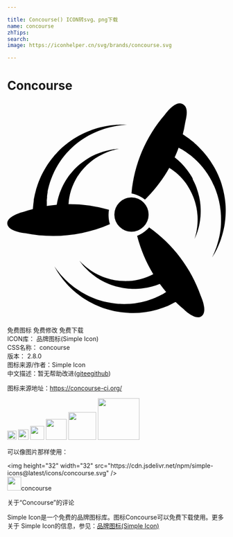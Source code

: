 ```yaml
---

title: Concourse() ICON转svg、png下载
name: concourse
zhTips: 
search: 
image: https://iconhelper.cn/svg/brands/concourse.svg

---
```


# Concourse  <small style="font-size: 60%;font-weight: 100"></small>

<div id="svg" class="svg-wrap">
<svg role="img" xmlns="http://www.w3.org/2000/svg" viewBox="0 0 24 24"><title>Concourse icon</title><path d="M23.9679 11.2451c-.041-.4858-.1227-.9615-.2353-1.4372-.0511-.243-.133-.4758-.1943-.7187l-.1125-.334-.0614-.162-.0716-.1821c-.1739-.4454-.3887-.8705-.6342-1.2855a9.801 9.801 0 00-1.5752-2.0345l-.092-.091-.041-.0507-.0716-.0607c-.0614-.0607-.1227-.1113-.1841-.172-.0614-.0507-.1228-.1114-.1739-.162-.0716-.0608-.133-.1114-.2046-.162l-.1636-.1316-.0819-.0607-.0204-.0202-.0512-.0405-.0102-.0101-.041-.0304c-.1022-.0709-.1943-.1316-.2863-.1923-.1637-.1114-.2864-.2025-.3785-.2632.1023-.3846.1841-.7794.2455-1.1741.1023-.5972.5217-1.832-.3375-2.1863-.8081-.334-1.8617 1.1842-1.8617 1.1842-2.1173 2.4394-3.396 5.4759-3.6823 8.6744.5319.1113 1.0433.3441 1.4729.6781h.0102C16.1838 9.7876 17.084 8.6135 17.8 7.3382c.6854.425 1.2889.9716 1.7696 1.6194l.0716.0911.0716.1114.1432.2226c.0819.1417.174.2733.2455.4252.3171.587.5421 1.2146.6751 1.8623.0614.3037.1023.6074.1228.9211a5.7575 5.7575 0 010 .8401c-.0103.2328-.041.4758-.0819.7086a4.6387 4.6387 0 01-.1125.5465c-.0818.2936-.133.4656-.133.4656s.0716-.162.1944-.4453c.0511-.1417.1227-.324.1841-.5365.0716-.2328.133-.4757.1739-.7085.0511-.2834.092-.577.1125-.8705a7.8611 7.8611 0 000-.9818c-.0204-.3542-.0716-.7085-.1432-1.0526a9.0875 9.0875 0 00-.3069-1.0628c-.0613-.172-.1432-.3543-.225-.5264l-.1125-.2328-.0614-.1214-.0307-.1316c-.1739-.3239-.3784-.6275-.6035-.921-.3887-.5163-.849-.9718-1.3604-1.3766.1534-.3442.3069-.6984.4296-1.0628l.0614.0304.3069.1619.0409.0202.0102.0102c.041.0303-.0614-.0405-.0511-.0304l.0204.0101.0818.0506.174.1114.092.0607.0511.0304.0205.0202h.0102c.0103.0101-.0511-.0405-.0307-.0202l.0103.01c.0613.0507.1227.0912.1943.1418l.2046.1518.0307.0203c-.041-.0304-.0103-.0102-.0205-.0203h.0102l.0103.0101.0511.0405.1023.081a8.8213 8.8213 0 012.2401 2.743l.0716.1417.0716.162.1534.3137c.0819.2025.174.4049.2353.6174.2966.8401.4705 1.7309.5012 2.6216.0102.2125.0102.425.0102.6376 0 .2126-.0204.415-.0306.6073-.0307.3745-.0921.739-.174 1.1134-.0715.3138-.1534.6175-.2557.9211-.0818.2733-.184.5061-.2557.6984-.0818.1923-.1534.334-.1943.4352-.0512.1013-.0716.1519-.0716.1519s.0307-.0506.092-.1417c.0512-.0911.1432-.2328.2455-.415.092-.1822.2148-.4049.3274-.668.133-.2936.2557-.5972.3477-.911.1228-.3644.2148-.7389.2967-1.1235.0409-.2025.0818-.415.1023-.6276a6.8334 6.8334 0 00.0613-.6579c.0307-.4555.0307-.921-.0102-1.3867zm-12.7946.6992a15.3453 15.3453 0 00-4.4414-.625c.0404-.8037.2428-1.5875.5868-2.3118l.0506-.0992.0607-.119.1214-.2283c.0809-.1389.1517-.2778.2529-.4068.3642-.5456.8094-1.0318 1.3152-1.4485.2327-.1984.4856-.377.7487-.5358.2327-.1488.4856-.2778.7385-.3968a7.5772 7.5772 0 01.6576-.268c.2024-.0793.3845-.119.5261-.1587.2934-.0694.4755-.1091.4755-.1091s-.172.01-.4856.0496c-.1517.0198-.344.0397-.5564.0893a8.1925 8.1925 0 00-.7082.1786c-.2732.0893-.5464.1885-.8195.3076-.3035.129-.5868.2877-.86.4563-.3035.1886-.5868.387-.86.6152-.2832.2381-.5462.4861-.789.764-.1215.129-.2429.2877-.3643.4365l-.1517.2083-.0708.1092-.081.119c-.1922.2977-.3743.6152-.516.9426a6.974 6.974 0 00-.5665 1.8454v.0298c-.3642.0297-.7284.0793-1.0927.1389v-.1885-.3969c.0102-.0496-.01.0694-.01.0595V10.972c0-.0298.01-.0596.01-.0993.0102-.0694.0102-.129.0203-.1984 0-.0397.01-.0694.01-.1091v-.0894c0-.0098-.01.0695-.01.0298v-.0099c.01-.0694.0202-.1488.0303-.2282.0101-.0793.0203-.1587.0405-.238v-.0299c-.0101.0497 0 .01-.0101.0199v-.0298l.01-.0595.0203-.129c.253-1.141.7082-2.2323 1.3658-3.1947l.091-.129.1013-.139.2124-.2777c.1417-.1588.2732-.3373.435-.496.597-.645 1.295-1.2105 2.064-1.657a5.9648 5.9648 0 01.5564-.2976c.182-.0993.3743-.1786.5463-.258.344-.1488.698-.2679 1.0522-.377.3035-.0893.6171-.1588.9308-.2183.2832-.0595.526-.0794.7284-.1091.2023-.0199.3642-.0298.4755-.0397h.1619l-.172-.01c-.1113 0-.2732-.0099-.4755-.0099-.2024.01-.4553 0-.7487.0298-.3237.0298-.6475.0695-.9611.129-.3845.0694-.7588.1587-1.123.2778a8.6512 8.6512 0 00-.597.2083c-.2023.0695-.4046.1588-.607.258-.4249.1984-.8296.4167-1.2241.6647-.4047.258-.7892.5557-1.1534.8731-.182.1489-.3642.3374-.5362.506l-.2327.258-.1214.129-.1214.1488c-.3035.3572-.5868.7441-.8296 1.141-.4451.7143-.7992 1.4882-1.042 2.2919l-.0405.119-.0202.0596-.0203.0893-.0607.238c-.0202.0794-.0405.1489-.0607.2283-.0202.0893-.0303.1686-.0506.248-.01.0695-.0303.139-.0404.1984-.0102.0298-.0102.0596-.0203.0993v.0298l-.01.0594v.0596c-.0102.119-.0203.2282-.0406.3373-.0303.3076-.0505.506-.0607.5953-.354.0893-.7082.1984-1.0521.3175 0 0-1.8515.4266-1.7503 1.3196.1012.8433 1.9223 1.012 1.9223 1.012 3.1464.635 6.4142.2877 9.3482-.9922-.1518-.516-.1923-1.0517-.1012-1.5775zm4.411 1.938c-.3645.4088-.81.7255-1.3162.9299v.0102c.3848 1.4816.982 2.8916 1.7718 4.1995-.6986.3678-1.4478.613-2.2274.7152l-.1113.0102-.1317.0103-.2632.0204c-.162 0-.324.0102-.486 0-.6682-.0102-1.3262-.1226-1.954-.3372-.2936-.092-.5872-.2146-.8605-.3474-.2531-.1226-.4961-.2554-.729-.4087-.2025-.1328-.3948-.2657-.577-.419-.1722-.1328-.3038-.2656-.4253-.3678-.2227-.2145-.3442-.3474-.3442-.3474s.1012.143.2936.3883c.1012.1226.2227.2657.3746.419.1721.1839.3442.3473.5366.5108.2227.1942.4556.3679.6986.5313.2733.184.5568.3474.8504.4905.3139.1533.648.286.982.3985.3544.1124.7088.1941 1.0733.2554.1822.0307.3746.0511.567.0716l.2631.0204.1317.0102h.1518c.3645 0 .729-.0204 1.0935-.0715.6175-.0818 1.225-.2452 1.8122-.4802.2227.3065.4556.6028.6986.8889-.0101.0102-.0203.0102-.0304.0204l-.2936.184-.0405.0204-.0101.0102c-.0506.0204.0607-.0306.0506-.0204h-.0101l-.0203.0102c-.0303.0102-.0607.0306-.091.0409l-.1823.092-.1013.051-.0506.0307-.0202.0102h-.0102c-.01 0 .0608-.0307.0304-.0102l-.0101.0102-.2126.092c-.0709.0306-.1519.0612-.2228.1021l-.0303.0102c.0506-.0204.0101 0 .0202-.0102h-.0101l-.0101.0102-.0608.0205-.1215.051a8.7816 8.7816 0 01-3.4827.5927l-.1519-.0102-.1721-.0102-.3544-.0307c-.2126-.0307-.4353-.051-.658-.1022-.8809-.1635-1.7313-.4496-2.5311-.8685-.1924-.1022-.3746-.2043-.5569-.3065-.1822-.1022-.3442-.2248-.5163-.3372-.3037-.2146-.6075-.4496-.8808-.6948-.243-.2146-.4657-.4394-.6784-.6744-.2024-.2043-.3442-.4087-.4758-.5722-.1316-.1635-.2126-.2963-.2835-.3883l-.1012-.143s.0303.051.081.143c.0607.092.1316.2453.243.419.1113.1737.243.3882.4252.6233.1923.2656.405.521.6176.756.2632.2862.5365.562.8302.8073.162.1328.324.2759.496.3985.1722.1328.3544.2656.5468.3882a11.06 11.06 0 001.225.6846c.4455.2044.901.378 1.3668.511.2328.0714.486.1225.729.1838l.3442.0613.172.0307.1924.0307c.4759.0613.9517.092 1.4276.092.8605-.0103 1.711-.133 2.5412-.3577l.1215-.0307.0607-.0204.0911-.0307c.081-.0306.162-.051.2329-.0817l.2227-.0715.243-.092c.0709-.0306.1316-.051.1924-.0715.0304-.0102.0607-.0204.0911-.0409l.0203-.0102h.01l.0608-.0306.0101-.0103.0405-.0204.3038-.1533c.162-.0817.2835-.143.3847-.1839.2632.2555.5265.5007.81.7255 0 0 1.3262 1.3794 2.0552.8174.6884-.5313-.1013-2.207-.1013-2.207-1.0529-3.0245-3.0474-5.6811-5.6797-7.5407zm-.0549-1.4117a1.8824 1.8824 0 01-1.8823 1.8823 1.8824 1.8824 0 01-1.8824-1.8823 1.8824 1.8824 0 011.8824-1.8824 1.8824 1.8824 0 011.8823 1.8824Z"/></svg>
</div>
<detail full-name='concourse'></detail>

<div class="detail-page">
<p>
<span><span class="badge-success badge">免费图标</span> <span class="badge-success badge">免费修改</span>  <span class="badge-success badge">免费下载</span> </span>
<br/>
<span>
ICON库：
<span class="badge-secondary badge">品牌图标(Simple Icon)</span> 
</span>
<br/>
<span>
CSS名称：
<span class="badge-secondary badge">concourse</span> 
</span>

<br/>
<span>
版本：
<span class="badge-secondary badge">2.8.0</span> 
</span>
<br/>
<span>图标来源/作者：<span class="badge-light badge">Simple Icon</span></span> 
<br/>
<span class="zh-detail">中文描述：暂无<span class="help-link"><span>帮助改进</span>(<a href="https://gitee.com/liuwave/icon-helper/edit/master/json/brands/concourse.json" target="_blank" rel="noopener noreferrer">gitee</a><a href="https://github.com/liuwave/icon-helper/edit/master/json/brands/concourse.json" target="_blank" rel="noopener noreferrer">github</a></span>)</span><br/>
</p>
</div><div class="description description alert alert-light"><p>图标来源地址：<a href="https://concourse-ci.org/" target="_blank" rel="noopener noreferrer">https://concourse-ci.org/</a></p></div>
<div class="alert alert-dark">
<img height="21" width="21" src="https://cdn.jsdelivr.net/npm/simple-icons@latest/icons/concourse.svg" />
<img height="24" width="24" src="https://cdn.jsdelivr.net/npm/simple-icons@latest/icons/concourse.svg" />
<img height="32" width="32" src="https://cdn.jsdelivr.net/npm/simple-icons@latest/icons/concourse.svg" />
<img height="48" width="48" src="https://cdn.jsdelivr.net/npm/simple-icons@latest/icons/concourse.svg" />
<img height="64" width="64" src="https://cdn.jsdelivr.net/npm/simple-icons@latest/icons/concourse.svg" />
<img height="96" width="96" src="https://cdn.jsdelivr.net/npm/simple-icons@latest/icons/concourse.svg" />

</div>
<div>
  <p>可以像图片那样使用：    
  </p>
  <div class="alert alert-primary" style="font-size: 14px">
    &lt;img height="32" width="32" src="https://cdn.jsdelivr.net/npm/simple-icons@latest/icons/concourse.svg" /&gt;
    <copy-btn content='<img height="32" width="32" src="https://cdn.jsdelivr.net/npm/simple-icons@latest/icons/concourse.svg" />'></copy-btn>
  </div>
  <div class="alert alert-secondary">
    <img height="32" width="32" src="https://cdn.jsdelivr.net/npm/simple-icons@latest/icons/concourse.svg" />concourse
    <copy-btn content="concourse" btn-title="复制图标名称"></copy-btn>
  </div>
</div>

<Vssue title="关于“Concourse”的评论" >关于“Concourse”的评论</Vssue>


<div><p>Simple Icon是一个免费的品牌图标库。图标Concourse可以免费下载使用。更多关于  Simple Icon的信息，参见：<a target="_blank" href="https://iconhelper.cn/brands.html">品牌图标(Simple Icon)</a>
</p></div>

